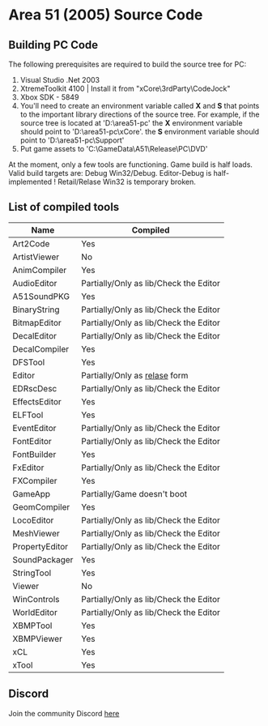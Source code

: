 # Area 51 (2005) Source Code

## Building PC Code

The following prerequisites are required to build the source tree for PC:

1. Visual Studio .Net 2003
2. XtremeToolkit 4100 | Install it from "xCore\3rdParty\CodeJock"
3. Xbox SDK - 5849
4. You'll need to create an environment variable called **X** and **S** that points to the important library directions of the source tree. For example, if the source tree is located at 'D:\area51-pc' the **X** environment variable should point to 'D:\area51-pc\xCore'. the **S** environment variable should point to 'D:\area51-pc\Support'
5. Put game assets to 'C:\GameData\A51\Release\PC\DVD'

At the moment, only a few tools are functioning. Game build is half loads. Valid build targets are: Debug Win32/Debug. Editor-Debug is half-implemented ! Retail/Relase Win32 is temporary broken.

## List of compiled tools
Name           | Compiled
---------------| ----------------------
Art2Code       | Yes
ArtistViewer   | No
AnimCompiler   | Yes
AudioEditor    | Partially/Only as lib/Check the Editor
A51SoundPKG    | Yes
BinaryString   | Partially/Only as lib/Check the Editor
BitmapEditor   | Partially/Only as lib/Check the Editor
DecalEditor    | Partially/Only as lib/Check the Editor
DecalCompiler  | Yes
DFSTool        | Yes
Editor         | Partially/Only as [relase](https://github.com/gabengaGamer/area51-pc/releases/tag/Editor) form
EDRscDesc      | Partially/Only as lib/Check the Editor
EffectsEditor  | Yes
ELFTool        | Yes
EventEditor    | Partially/Only as lib/Check the Editor
FontEditor     | Partially/Only as lib/Check the Editor
FontBuilder    | Yes
FxEditor       | Partially/Only as lib/Check the Editor
FXCompiler     | Yes
GameApp        | Partially/Game doesn't boot
GeomCompiler   | Yes
LocoEditor     | Partially/Only as lib/Check the Editor
MeshViewer     | Partially/Only as lib/Check the Editor
PropertyEditor | Partially/Only as lib/Check the Editor
SoundPackager  | Yes
StringTool     | Yes
Viewer         | No
WinControls    | Partially/Only as lib/Check the Editor
WorldEditor    | Partially/Only as lib/Check the Editor
XBMPTool       | Yes
XBMPViewer     | Yes
xCL            | Yes
xTool          | Yes

## Discord

Join the community Discord [here](https://discord.gg/7gGhFSjxsq)
